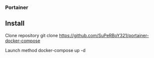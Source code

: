 ### Portainer 
## Install 

 Clone repository 
  git clone https://github.com/SuPeRBoY321/portainer-docker-compose

 Launch method
  docker-compose up -d
  
